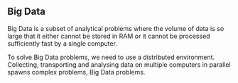 ## Big Data

Big Data is a subset of analytical problems where the volume of data is so large that it either cannot be stored in RAM
or it cannot be processed sufficiently fast by a single computer.

To solve Big Data problems, we need to use a distributed environment. Collecting, transporting and analysing
data on multiple computers in parallel spawns complex problems, Big Data problems.
